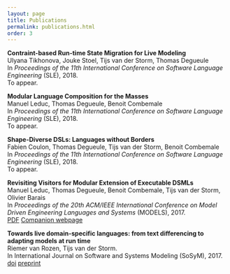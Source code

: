 ```yaml
---
layout: page
title: Publications
permalink: publications.html
order: 3
---
```


**Contraint-based Run-time State Migration for Live Modeling**\
Ulyana Tikhonova, Jouke Stoel, Tijs van der Storm, Thomas Degueule\
In *Proceedings of the 11th International Conference on Software Language Engineering* (SLE), 2018.\
To appear. 

**Modular Language Composition for the Masses**\
Manuel Leduc, Thomas Degueule, Benoit Combemale\
In *Proceedings of the 11th International Conference on Software Language Engineering* (SLE), 2018.\
To appear. 

**Shape-Diverse DSLs: Languages without Borders**\
Fabien Coulon, Thomas Degueule, Tijs van der Storm, Benoit Combemale\
In *Proceedings of the 11th International Conference on Software Language Engineering* (SLE), 2018.\
To appear. 

**Revisiting Visitors for Modular Extension of Executable DSMLs**\
Manuel Leduc, Thomas Degueule, Benoit Combemale, Tijs van der Storm, Olivier Barais\
In *Proceedings of the 20th ACM/IEEE International Conference on Model Driven Engineering Languages and Systems* (MODELS), 2017.\
[PDF](https://hal.inria.fr/hal-01568169) [Companion webpage](http://gemoc.org/ale/revisitors/) 

**Towards live domain-specific languages: from text differencing to adapting models at run time**\
Riemer van Rozen, Tijs van der Storm.\
In International Journal on Software and Systems Modeling (SoSyM), 2017.\
[doi](https://doi.org/10.1007/s10270-017-0608-7) [preprint](http://www.cwi.nl/~storm/publications/vRozenvdStorm2017_sosym_v3.pdf) 

